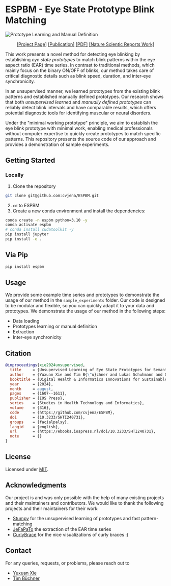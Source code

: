 # ESPBM - Eye State Prototype Blink Matching

![Prototype Learning and Manual Definition](assets/prototypes.png)

<p align="center">
  <a href="https://inf-cv.uni-jena.de/home/research/learning3d/facial-paresis-analysis/">[Project Page]</a>
  <a href="https://ebooks.iospress.nl/doi/10.3233/SHTI240731">[Publication]</a>
  <a href="https://pub.inf-cv.uni-jena.de/pdf/xie2024unsupervised.pdf">[PDF]</a>
  <a href="https://www.nature.com/articles/s41598-024-68707-x">[Nature Scientic Reports Work]</a>
</p>

This work presents a novel method for detecting eye blinking by establishing *eye state prototypes* to match blink patterns within the eye aspect ratio (EAR) time series.
In contrast to traditional methods, which mainly focus on the binary ON/OFF of blinks, our method takes care of critical diagnostic details such as blink speed, duration, and inter-eye synchronicity.

In an unsupervised manner, we learned prototypes from the existing blink patterns and established manually defined prototypes.
Our research shows that both *unsupervised learned* and *manually defined prototypes* can reliably detect blink intervals and have comparable results, which offers potential diagnostic tools for identifying muscular or neural disorders.

Under the "minimal working prototype" principle, we aim to establish the eye blink prototype with minimal work, enabling medical professionals without computer expertise to quickly create prototypes to match specific patterns.
This repository presents the source code of our approach and provides a demonstration of sample experiments.

## Getting Started

### Locally

1. Clone the repository

```bash
git clone git@github.com:cvjena/ESPBM.git
```

2. `cd` to ESPBM
3. Create a new conda environment and install the dependencies:

```bash
conda create -n espbm python=3.10 -y
conda activate espbm
# conda install cudatoolkit -y
pip install jupyter
pip install -e .
```

## Via Pip

```bash
pip install espbm
```

## Usage

We provide some example time series and prototypes to demonstrate the usage of our method in the `sample_experiments` folder.
Our code is designed to be modular and flexible, so you can quickly adapt it to your data and prototypes.
We demonstrate the usage of our method in the following steps:

- Data loading
- Prototypes learning or manual definition
- Extraction
- Inter-eye synchronicity

## Citation

```bibtex
@inproceedings{xie2024unsupervised,
  title     = {Unsupervised Learning of Eye State Prototypes for Semantically Rich Blinking Detection},
  author    = {Yuxuan Xie and Tim B{\"u}chner and Lukas Schuhmann and Orlando Guntinas-Lichius and Joachim Denzler},
  booktitle = {Digital Health & Informatics Innovations for Sustainable Health Care Systems},
  year      = {2024},
  month     = august,
  pages     = {1607--1611},
  publisher = {IOS Press},
  series    = {Studies in Health Technology and Informatics},
  volume    = {316},
  code      = {https://github.com/cvjena/ESPBM},
  doi       = {10.3233/SHTI240731},
  groups    = {facialpalsy},
  langid    = {english},
  url       = {https://ebooks.iospress.nl/doi/10.3233/SHTI240731},
  note      = {}
}
```

## License

Licensed under [MIT](License.txt).

## Acknowledgments

Our project is and was only possible with the help of many existing projects and their maintainers and contributors.
We would like to thank the following projects and their maintainers for their work:

- [Stumpy](https://github.com/TDAmeritrade/stumpy) for the unsupervised learning of prototypes and fast pattern-matching
- [JeFaPaTo](https://github.com/cvjena/JeFaPaTo) the extraction of the EAR time series
- [CurlyBrace](https://github.com/iruletheworld/matplotlib-curly-brace) for the nice visualizations of curly braces :)

## Contact

For any queries, requests, or problems, please reach out to

- [Yuxuan Xie](mailto:yuxuan.xie@uni-jena.de)
- [Tim Büchner](mailto:tim.buechner@uni-jena.de)
